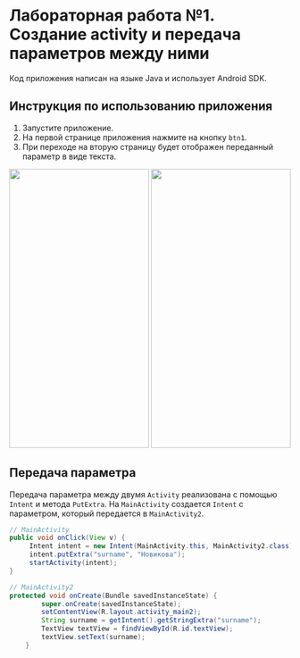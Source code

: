 # Лабораторная работа №1. Создание activity и передача параметров между ними
Код приложения написан на языке Java и использует Android SDK.

## Инструкция по использованию приложения
1. Запустите приложение.
2. На первой странице приложения нажмите на кнопку `btn1`.
3. При переходе на вторую страницу будет отображен переданный параметр в виде текста.
<p align="center">
<img src="https://github.com/user-attachments/assets/92b11613-753c-4403-be3c-d601d635fb03" width="250" height="500"> <img src="https://github.com/user-attachments/assets/7d600af7-6b87-428a-8ebe-3019893b74e3" width="250" height="500">
</p>

## Передача параметра
Передача параметра между двумя `Activity` реализована с помощью `Intent` и метода `PutExtra`. На `MainActivity` создается `Intent` с параметром, который передается в `MainActivity2`.
```java
// MainActivity
public void onClick(View v) {
     Intent intent = new Intent(MainActivity.this, MainActivity2.class);
     intent.putExtra("surname", "Новикова");
     startActivity(intent);
}

// MainActivity2
protected void onCreate(Bundle savedInstanceState) {
        super.onCreate(savedInstanceState);
        setContentView(R.layout.activity_main2);
        String surname = getIntent().getStringExtra("surname");
        TextView textView = findViewById(R.id.textView);
        textView.setText(surname);
    }
